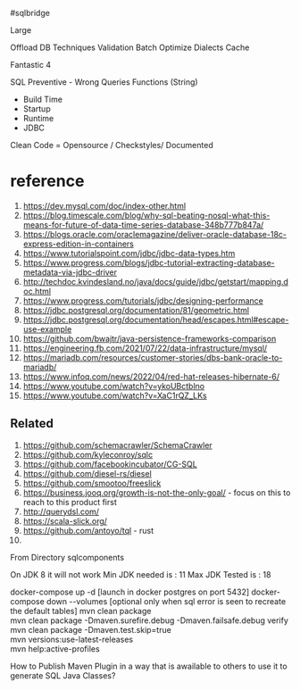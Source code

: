 #sqlbridge

Large

Offload DB Techniques
Validation
Batch
Optimize Dialects
Cache

Fantastic 4

SQL
Preventive - Wrong Queries
Functions (String)

- Build Time
- Startup
- Runtime
- JDBC

Clean Code
= Opensource / Checkstyles/ Documented

# reference

1. https://dev.mysql.com/doc/index-other.html
2. https://blog.timescale.com/blog/why-sql-beating-nosql-what-this-means-for-future-of-data-time-series-database-348b777b847a/
3. https://blogs.oracle.com/oraclemagazine/deliver-oracle-database-18c-express-edition-in-containers
4. https://www.tutorialspoint.com/jdbc/jdbc-data-types.htm
5. https://www.progress.com/blogs/jdbc-tutorial-extracting-database-metadata-via-jdbc-driver
6. http://techdoc.kvindesland.no/java/docs/guide/jdbc/getstart/mapping.doc.html
7. https://www.progress.com/tutorials/jdbc/designing-performance
8. https://jdbc.postgresql.org/documentation/81/geometric.html
9. https://jdbc.postgresql.org/documentation/head/escapes.html#escape-use-example
10. https://github.com/bwajtr/java-persistence-frameworks-comparison
11. https://engineering.fb.com/2021/07/22/data-infrastructure/mysql/
12. https://mariadb.com/resources/customer-stories/dbs-bank-oracle-to-mariadb/
13. https://www.infoq.com/news/2022/04/red-hat-releases-hibernate-6/
14. https://www.youtube.com/watch?v=ykoUBctblno
15. https://www.youtube.com/watch?v=XaC1rQZ_LKs

## Related

1. https://github.com/schemacrawler/SchemaCrawler
2. https://github.com/kyleconroy/sqlc
3. https://github.com/facebookincubator/CG-SQL
4. https://github.com/diesel-rs/diesel
5. https://github.com/smootoo/freeslick
6. https://business.jooq.org/growth-is-not-the-only-goal/ - focus on this to reach to this product first
7. http://querydsl.com/
8. https://scala-slick.org/
9. https://github.com/antoyo/tql - rust
10. 

From Directory sqlcomponents

On JDK 8 it will not work
Min JDK needed is : 11
Max JDK Tested is : 18

docker-compose up -d [launch in docker postgres on port  5432]
docker-compose down --volumes  [optional only when sql error is seen to recreate the default tables]
mvn clean package  
mvn clean package -Dmaven.surefire.debug -Dmaven.failsafe.debug verify  
mvn clean package -Dmaven.test.skip=true  
mvn versions:use-latest-releases  
mvn help:active-profiles

How to Publish Maven Plugin in a way that is awailable to others to use it to generate SQL Java Classes?
